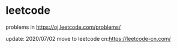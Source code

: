 leetcode
========

problems in https://oj.leetcode.com/problems/

update:
2020/07/02
move to leetcode cn:https://leetcode-cn.com/
